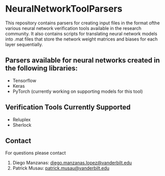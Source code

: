 # NeuralNetworkToolParsers

This repository contains parsers for creating input files in the format ofthe various neural network verification tools available in the research community. It also contains scripts for translating neural network models into .mat files that store  the network weight matrices and biases for each layer sequentially.

## Parsers available for neural networks created in the following libraries:
- Tensorflow 
- Keras
- PyTorch (currently working on supporting models for this tool)

## Verification Tools Currently Supported
- Reluplex
- Sherlock

## Contact
For questions please contact 
1. Diego Manzanas: diego.manzanas.lopez@vanderbilt.edu
2. Patrick Musau: patrick.musau@vanderbilt.edu

